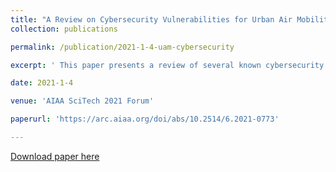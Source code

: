```yaml
---
title: "A Review on Cybersecurity Vulnerabilities for Urban Air Mobility"
collection: publications

permalink: /publication/2021-1-4-uam-cybersecurity

excerpt: ' This paper presents a review of several known cybersecurity vulnerabilities and previous attacks associated with UAVs and aircraft's core communication systems. '

date: 2021-1-4

venue: 'AIAA SciTech 2021 Forum'

paperurl: 'https://arc.aiaa.org/doi/abs/10.2514/6.2021-0773'

---
```


[Download paper here](https://github.com/antang808/antang808.github.io/files/6334680/A.Review.of.Cybersecurity.Vulnerabilities.for.UAM.Final.Draft.2.pdf)


